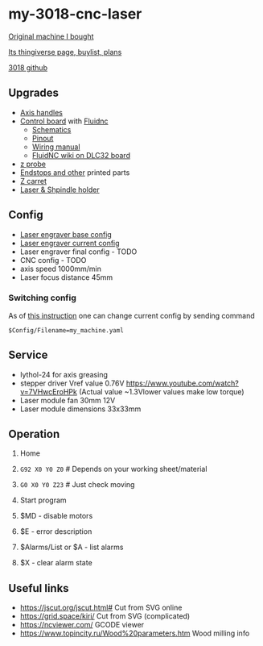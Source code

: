# my-3018-cnc-laser

[Original machine I bought](https://aliexpress.ru/item/1005006562808373.html)

[Its thingiverse page, buylist, plans](https://www.thingiverse.com/thing:3508781)

[3018 github](https://github.com/MKme/3018)

## Upgrades

- [Axis handles](https://aliexpress.ru/item/32958606282.html)
- [Control board](https://aliexpress.ru/item/1005003183498253.html) with [Fluidnc](http://wiki.fluidnc.com/)
  - [Schematics](https://github.com/makerbase-mks/MKS-DLC32/blob/main/MKS-DLC32-main/hardware/MKS%20DLC32%20V2.1_003/MKS%20DLC32%20V2.1_003%20PIN.pdf)
  - [Pinout](https://github.com/makerbase-mks/MKS-DLC32/blob/main/MKS-DLC32-main/hardware/MKS%20DLC32%20V2.1_003/MKS%20DLC32%20V2.1_003%20PIN.pdf)
  - [Wiring manual](https://github.com/makerbase-mks/MKS-DLC32/blob/main/MKS-DLC32-main/doc/DLC32%20wiring%20manual.pdf)
  - [FluidNC wiki on DLC32 board](http://wiki.fluidnc.com/en/hardware/3rd-party/MKS_DLC32)
- [z probe](https://aliexpress.ru/item/1005005754638114.html?)
- [Endstops and other](https://www.thingiverse.com/thing:2796202) printed parts
- [Z carret](https://www.printables.com/model/367235-z-axis-modular-support-cnc-3018)
- [Laser & Shpindle holder](https://www.printables.com/model/367237-modular-spindle-and-laser-holder-for-cnc3018)

## Config

- [Laser engraver base config](https://github.com/bdring/fluidnc-config-files/blob/main/official/MKS_DLC32_v21_laser.yaml)
- [Laser engraver current config](MKS_DLC32_v21_laser.yaml)
- Laser engraver final config - TODO
- CNC config - TODO
- axis speed 1000mm/min
- Laser focus distance 45mm

### Switching config
As of [this instruction](http://wiki.fluidnc.com/en/config/overview)
one can change current config by sending command

```
$Config/Filename=my_machine.yaml
```

## Service

- lythol-24 for axis greasing
- stepper driver Vref value 0.76V https://www.youtube.com/watch?v=7VHwcEroHPk (Actual value ~1.3Vlower values make low torque)
- Laser module fan 30mm 12V
- Laser module dimensions 33x33mm

## Operation

1. Home
2. ``G92 X0 Y0 Z0``  # Depends on your working sheet/material
3. ``G0 X0 Y0 Z23``  # Just check moving
4. Start program

5. $MD - disable motors
6. $E - error description
7. $Alarms/List or $A - list alarms
8. $X - clear alarm state

## Useful links
- https://jscut.org/jscut.html#  Cut from SVG online
- https://grid.space/kiri/ Cut from SVG (complicated)
- https://ncviewer.com/ GCODE viewer
- https://www.topincity.ru/Wood%20parameters.htm Wood milling info


